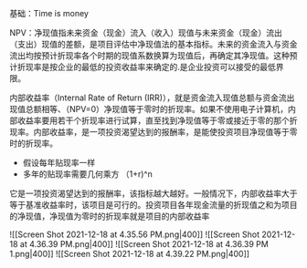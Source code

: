 基础：Time is money

NPV：净现值指未来资金（现金）流入（收入）现值与未来资金（现金）流出（支出）现值的差额，是项目评估中净现值法的基本指标。未来的资金流入与资金流出均按预计折现率各个时期的现值系数换算为现值后，再确定其净现值。这种预计折现率是按企业的最低的投资收益率来确定的.是企业投资可以接受的最低界限。

内部收益率（Internal Rate of Return (IRR)），就是资金流入现值总额与资金流出现值总额相等、（NPV=0）净现值等于零时的折现率。如果不使用电子计算机，内部收益率要用若干个折现率进行试算，直至找到净现值等于零或接近于零的那个折现率。内部收益率，是一项投资渴望达到的报酬率，是能使投资项目净现值等于零时的折现率。
- 假设每年贴现率一样
- 多年的贴现率需要几何乘方  （1+r)^n

它是一项投资渴望达到的报酬率，该指标越大越好。一般情况下，内部收益率大于等于基准收益率时，该项目是可行的。投资项目各年现金流量的折现值之和为项目的净现值，净现值为零时的折现率就是项目的内部收益率


![[Screen Shot 2021-12-18 at 4.35.56 PM.png|400]]
![[Screen Shot 2021-12-18 at 4.36.39 PM.png|400]]
![[Screen Shot 2021-12-18 at 4.36.39 PM 1.png|400]]
![[Screen Shot 2021-12-18 at 4.39.22 PM.png|400]]